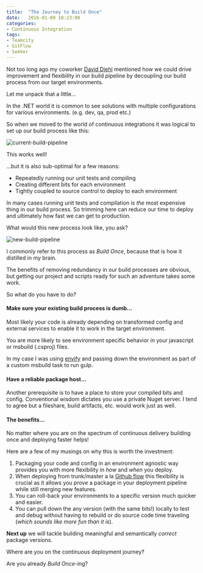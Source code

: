```yaml
---
title:  "The Journey to Build Once"
date:   2016-01-09 18:23:00
categories:
- Continuous Integration
tags:
- Teamcity
- GitFlow
- SemVer
---
```


Not too long ago my coworker [David Diehl] mentioned how we could drive improvement and flexibility in our build pipeline by decoupling our build process from our target environments.

Let me unpack that a little...

In the .NET world it is common to see solutions with multiple configurations for various environments. (e.g. dev, qa, prod etc.)

So when we moved to the world of continuous integrations it was logical to set up our build process like this:

![current-build-pipeline](https://cloud.githubusercontent.com/assets/9733444/14763752/92e16298-096d-11e6-9a2c-85c2cb9dfd70.png)

This works well! 

...but it is also sub-optimal for a few reasons:

* Repeatedly running our unit tests and compiling
* Creating different bits for each environment 
* Tightly coupled to source control to deploy to each environment

In many cases running unit tests and compilation is *the* most expensive thing in our build process. 
So trimming here can reduce our time to deploy and ultimately how fast we can get to production.

What would this new process look like, you ask?

![new-build-pipeline](https://cloud.githubusercontent.com/assets/9733444/14763755/9f0ea5da-096d-11e6-9279-a536182c6d27.png)

I commonly refer to this process as *Build Once*, because that is how it distilled in my brain.

The benefits of removing redundancy in our build processes are obvious, but getting our project and scripts ready for such an adventure takes some work.

So what do you have to do?

#### Make sure your existing build process is dumb...

Most likely your code is already depending on transformed config and external services to enable it to work in the target environment.

You are more likely to see environment specific behavior in your javascript or msbuild (.csproj) files. 

In my case I was using [envify] and passing down the environment as part of a custom msbuild task to run gulp.

#### Have a reliable package host...

Another prerequisite is to have a place to store your compiled bits and config. 
Conventional wisdom dictates you use a private Nuget server.
I tend to agree but a fileshare, build artifacts, etc. would work just as well.
 
#### The benefits...

No matter where you are on the spectrum of continuous delivery building once and deploying faster helps!

Here are a few of my musings on why this is worth the investment:

1. Packaging your code and config in an environment agnostic way provides you with more flexibility in *how* and *when* you deploy.
2. When deploying from trunk/master a la [Github flow] this flexibility is crucial as it allows you *prove* a package in your deployment pipeline while still merging new features.
3. You can roll-back your environments to a specific version much quicker and easier. 
4. You can pull down the any version (with the same bits!) locally to test and debug without having to rebuild or do source code time traveling (*which sounds like more fun than it is*).

**Next up** we will tackle building meaningful and semantically *correct* package versions.

Where are you on the continuous deployment journey? 

Are you already *Build Once*-ing? 
 
[Github flow]:  https://guides.github.com/introduction/flow/
[envify]:       https://github.com/hughsk/envify
[David Diehl]:  http://daveondevops.com/
